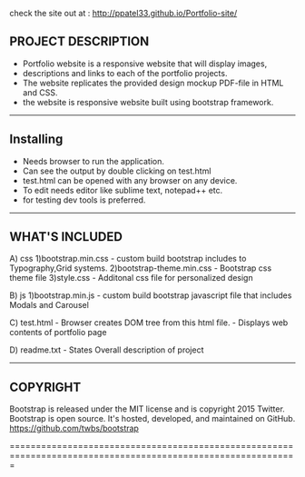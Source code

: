 
check the site out at :      http://ppatel33.github.io/Portfolio-site/

PROJECT DESCRIPTION
--------------------

- Portfolio website is a responsive website that will display images, 
- descriptions and links to each of the portfolio projects.
- The website replicates the provided design mockup PDF-file in HTML and CSS.
- the website is responsive website built using bootstrap framework.

--------------------
Installing
--------------------

- Needs browser to run the application.
- Can see the output by double clicking on test.html
- test.html can be opened with any browser on any device.
- To edit needs editor like sublime text, notepad++ etc.
- for testing dev tools is preferred.

----------------------
WHAT'S INCLUDED
----------------------

A) css
	1)bootstrap.min.css
		- custom build bootstrap includes to Typography,Grid systems.
	2)bootstrap-theme.min.css
		- Bootstrap css theme file
	3)style.css
		- Additonal css file for personalized design

B) js
	1)bootstrap.min.js
		- custom build bootstrap javascript file that includes Modals and Carousel

C) test.html
	- Browser creates DOM tree from this html file.
	- Displays web contents of portfolio page

D) readme.txt
	- States Overall description of project

--------------------------
COPYRIGHT
--------------------------
Bootstrap is released under the MIT license and is copyright 2015 Twitter.
Bootstrap is open source. It's hosted, developed, and maintained on GitHub.
https://github.com/twbs/bootstrap

=============================================================================================================
